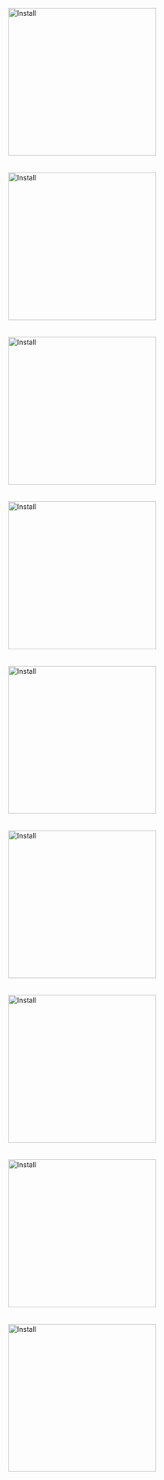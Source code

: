 

<img src="./1.png?raw=true" title="Install" width="300px"><br/>
<br/><br/>
<img src="./2.png?raw=true" title="Install" width="300px"><br/>
<br/><br/>
<img src="./3.png?raw=true" title="Install" width="300px"><br/>
<br/><br/>
<img src="./4.png?raw=true" title="Install" width="300px"><br/>
<br/><br/>
<img src="./5.png?raw=true" title="Install" width="300px"><br/>
<br/><br/>
<img src="./6.png?raw=true" title="Install" width="300px"><br/>
<br/><br/>
<img src="./7.png?raw=true" title="Install" width="300px"><br/>
<br/><br/>
<img src="./8.png?raw=true" title="Install" width="300px"><br/>
<br/><br/>
<img src="./9.png?raw=true" title="Install" width="300px"><br/>
<br/><br/>
